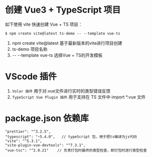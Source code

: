 # 创建 Vue3 + TypeScript 项目

如下使用 vite 快速创建 Vue + TS 项目：

```
$ npm create vite@latest ts-demo -- --template vue-ts
```

1. npm create vite@latest    基于最新版本的vite进行项目创建
2. ts-demo    项目名称
3. -- --template vue-ts    选择Vue + TS的开发模板


# VScode 插件

1. `Volar 插件` 用于对.vue文件进行实时的类型错误反馈
2. `TypeScript Vue Plugin 插件` 用于支持在 TS 文件中 import *.vue 文件

# package.json 依赖库

```
"prettier": "^3.2.5",
"typescript": "~5.4.0",   // typeScript 包，用于把ts编译为js代码
"vite": "^5.3.1",
"vite-plugin-vue-devtools": "^7.3.1",
"vue-tsc": "^2.0.21"    // 负责打包时最终的类型检查，即打包时进行类型检查
```